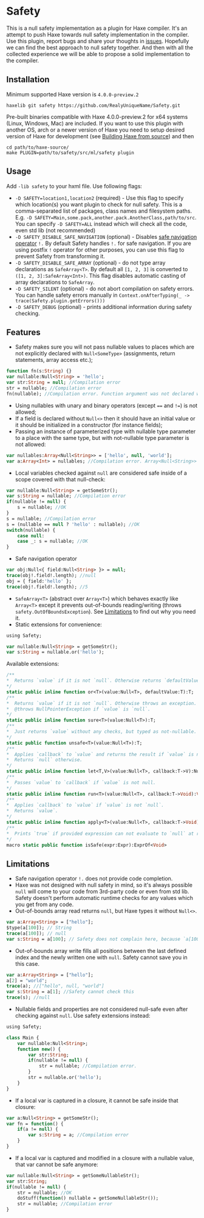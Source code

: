 # Safety

This is a null safety implementation as a plugin for Haxe compiler. It's an attempt to push Haxe towards null safety implementation in the compiler.
Use this plugin, report bugs and share your thoughts in [issues](https://github.com/RealyUniqueName/Safety/issues).
Hopefully we can find the best approach to null safety together. And then with all the collected experience we will be able to propose a solid implementation to the compiler.

## Installation

Minimum supported Haxe version is `4.0.0-preview.2`
```
haxelib git safety https://github.com/RealyUniqueName/Safety.git
```
Pre-built binaries compatible with Haxe 4.0.0-preview.2 for x64 systems (Linux, Windows, Mac) are included.
If you want to use this plugin with another OS, arch or a newer version of Haxe you need to setup desired version of Haxe for development (see [Building Haxe from source](https://haxe.org/documentation/introduction/building-haxe.html)) and then
```
cd path/to/haxe-source/
make PLUGIN=path/to/safety/src/ml/safety plugin
```

## Usage

Add `-lib safety` to your hxml file.
Use following flags:

* `-D SAFETY=location1,location2` (required) - Use this flag to specify which location(s) you want plugin to check for null safety. This is a comma-separated list of packages, class names and filesystem paths. E.g. `-D SAFETY=Main,some.pack,another.pack.AnotherClass,path/to/src`. You can specify `-D SAFETY=ALL` instead which will check all the code, even std lib (not recommended)
* `-D SAFETY_DISABLE_SAFE_NAVIGATION` (optional) - Disables [safe navigation operator](https://en.wikipedia.org/wiki/Safe_navigation_operator) `!.` By default Safety handles `!.` for safe navigation. If you are using postfix `!` operator for other purposes, you can use this flag to prevent Safety from transforming it.
* `-D SAFETY_DISABLE_SAFE_ARRAY` (optional) - do not type array declarations as `SafeArray<T>`. By default all `[1, 2, 3]` is converted to `([1, 2, 3]:SafeArray<Int>)`. This flag disables automatic casting of array declarations to `SafeArray`.
* `-D SAFETY_SILENT` (optional) - do not abort compilation on safety errors. You can handle safety errors manually in `Context.onAfterTyping(_ -> trace(Safety.plugin.getErrors()))`
* `-D SAFETY_DEBUG` (optional) - prints additional information during safety checking.

## Features

* Safety makes sure you will not pass nullable values to places which are not explicitly declared with `Null<SomeType>` (assignments, return statements, array access etc.);
```haxe
function fn(s:String) {}
var nullable:Null<String> = 'hello';
var str:String = null; //Compilation error
str = nullable; //Compilation error
fn(nullable); //Compilation error. Function argument was not declared with `Null<String>`
```
* Using nullables with unary and binary operators (except `==` and `!=`) is not allowed;
* If a field is declared without `Null<>` then it should have an initial value or it should be initialized in a constructor (for instance fields);
* Passing an instance of parameterized type with nullable type parameter to a place with the same type, but with not-nullable type parameter is not allowed:
```haxe
var nullables:Array<Null<String>> = ['hello', null, 'world'];
var a:Array<Int> = nullables; //Compilation error. Array<Null<String>> cannot be assigned to Array<String>
```
* Local variables checked against `null` are considered safe inside of a scope covered with that null-check:
```haxe
var nullable:Null<String> = getSomeStr();
var s:String = nullable; //Compilation error
if(nullable != null) {
	s = nullable; //OK
}
s = nullable; //Compilation error
s = (nullable == null ? 'hello' : nullable); //OK
switch(nullable) {
	case null:
	case _: s = nullable; //OK
}
```
* Safe navigation operator
```haxe
var obj:Null<{ field:Null<String> }> = null;
trace(obj!.field!.length); //null
obj = { field:'hello' };
trace(obj!.field!.length); //5
```
* `SafeArray<T>` (abstract over `Array<T>`) which behaves exactly like `Array<T>` except it prevents out-of-bounds reading/writing (throws `safety.OutOfBoundsException`). See [Limitations](#Limitations) to find out why you need it.
* Static extensions for convenience:
```haxe
using Safety;

var nullable:Null<String> = getSomeStr();
var s:String = nullable.or('hello');
```
Available extensions:
```haxe
/**
*  Returns `value` if it is not `null`. Otherwise returns `defaultValue.
*/
static public inline function or<T>(value:Null<T>, defaultValue:T):T;
/**
*  Returns `value` if it is not `null`. Otherwise throws an exception.
*  @throws NullPointerException if `value` is `null`.
*/
static public inline function sure<T>(value:Null<T>):T;
/**
*  Just returns `value` without any checks, but typed as not-nullable. Use at your own risk.
*/
static public function unsafe<T>(value:Null<T>):T;
/**
*  Applies `callback` to `value` and returns the result if `value` is not `null`.
*  Returns `null` otherwise.
*/
static public inline function let<T,V>(value:Null<T>, callback:T->V):Null<V>;
/**
*  Passes `value` to `callback` if `value` is not null.
*/
static public inline function run<T>(value:Null<T>, callback:T->Void):Void;
/**
*  Applies `callback` to `value` if `value` is not `null`.
*  Returns `value`.
*/
static public inline function apply<T>(value:Null<T>, callback:T->Void):Null<T>;
/**
*  Prints `true` if provided expression can not evaluate to `null` at runtime. Prints `false` otherwise.
*/
macro static public function isSafe(expr:Expr):ExprOf<Void>
```

## Limitations

* Safe navigation operator `!.` does not provide code completion.
* Haxe was not designed with null safety in mind, so it's always possible `null` will come to your code from 3rd-party code or even from std lib.
Safety doesn't perform automatic runtime checks for any values which you get from any code.
* Out-of-bounds array read returns `null`, but Haxe types it without `Null<>`.
```haxe
var a:Array<String> = ["hello"];
$type(a[100]); // String
trace(a[100]); // null
var s:String = a[100]; // Safety does not complain here, because `a[100]` is not `Null<String>`
```
* Out-of-bounds array write fills all positions between the last defined index and the newly written one with `null`. Safety cannot save you in this case.
```haxe
var a:Array<String> = ["hello"];
a[2] = "world";
trace(a); //["hello", null, "world"]
var s:String = a[1]; //Safety cannot check this
trace(s); //null
```
* Nullable fields and properties are not considered null-safe even after checking against `null`. Use safety extensions instead:
```haxe
using Safety;

class Main {
	var nullable:Null<String>;
	function new() {
		var str:String;
		if(nullable != null) {
			str = nullable; //Compilation error.
		}
		str = nullable.or('hello');
	}
}
```
* If a local var is captured in a closure, it cannot be safe inside that closure:
```haxe
var a:Null<String> = getSomeStr();
var fn = function() {
	if(a != null) {
		var s:String = a; //Compilation error
	}
}
```
* If a local var is captured and modified in a closure with a nullable value, that var cannot be safe anymore:
```haxe
var nullable:Null<String> = getSomeNullableStr();
var str:String;
if(nullable != null) {
	str = nullable; //OK
	doStuff(function() nullable = getSomeNullableStr());
	str = nullable; //Compilation error
}
```
